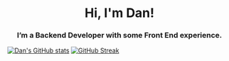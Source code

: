 <h1 align="center">Hi, I'm Dan!</h1>
<h3 align="center">I’m a Backend Developer with some Front End experience.</h3>

[![Dan's GitHub stats](https://github-readme-stats.vercel.app/api?username=monduli)](https://github.com/anuraghazra/github-readme-stats)
[![GitHub Streak](https://github-readme-streak-stats.herokuapp.com?user=Monduli&theme=dark&date_format=M%20j%5B%2C%20Y%5D)](https://git.io/streak-stats)
